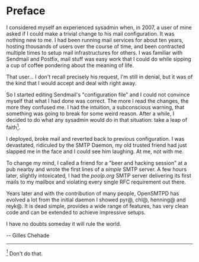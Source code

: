 # Preface

I considered myself an experienced sysadmin when,
in 2007,
a user of mine asked if I could make a trivial change to his mail configuration.
It was nothing new to me.
I had been running mail services for about ten years,
hosting thousands of users over the course of time,
and been contracted multiple times to setup mail infrastructures for others.
I was familiar with Sendmail and Postfix,
mail stuff was easy work that I could do while sipping a cup of coffee pondering about the meaning of life.

That user...
I don't recall precisely his request,
I'm still in denial,
but it was of the kind that I would accept and deal with right away.

So I started editing Sendmail's "configuration file" and I could not convince myself that what I had done was correct.
The more I read the changes, the more they confused me.
I had the intuition, a subconscious warning, that something was going to break for some weird reason.
After a while, I decided to do what any sysadmin would do in that situation: take a leap of faith[<sup>1</sup>](#1).

I deployed, broke mail and reverted back to previous configuration.
I was devastated,
ridiculed by the SMTP Daemon,
my old trusted friend had just slapped me in the face and I could see him laughing.
At me, not with me.

To change my mind,
I called a friend for a "beer and hacking session" at a pub nearby and wrote the first lines of a _simple_ SMTP server.
A few hours later,
slightly intoxicated,
I had the _poolp.org_ SMTP server delivering its first mails to my mailbox and violating every single RFC requirement out there.

Years later and with the contribution of many people,
OpenSMTPD has evolved a lot from the initial daemon I showed pyr@, chl@, henning@ and reyk@.
It is dead simple,
provides a wide range of features,
has very clean code and can be extended to achieve impressive setups.

I have no doubts someday it will rule the world.

-- Gilles Chehade

<hr />

[<sup>1</sup>](#1) Don't do that.

